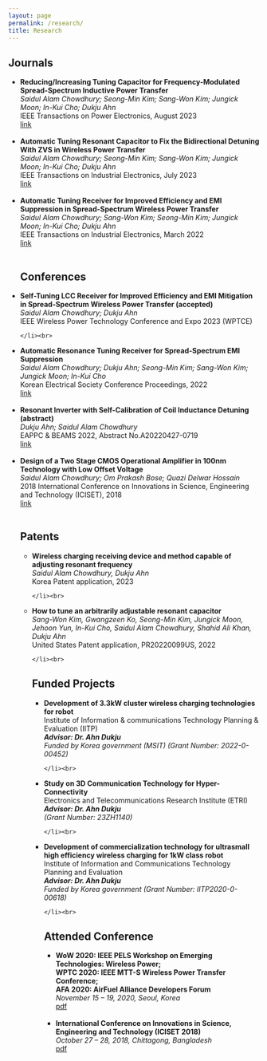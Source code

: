 ```yaml
---
layout: page
permalink: /research/
title: Research
---
```




<h2>Journals</h2>
<ul>
	 <li>
		<b>Reducing/Increasing Tuning Capacitor for Frequency-Modulated Spread-Spectrum Inductive Power Transfer</b><br>
		<i>Saidul Alam Chowdhury; Seong-Min Kim; Sang-Won Kim; Jungick Moon; In-Kui Cho; Dukju Ahn</i><br>
		IEEE Transactions on Power Electronics, August 2023<br>
		<a href="https://ieeexplore.ieee.org/document/10210683"><div class="color-button">link</div></a>
	</li><br>
 <li>
		<b>Automatic Tuning Resonant Capacitor to Fix the Bidirectional Detuning With ZVS in Wireless Power Transfer</b><br>
		<i>Saidul Alam Chowdhury; Seong-Min Kim; Sang-Won Kim; Jungick Moon; In-Kui Cho; Dukju Ahn</i><br>
		IEEE Transactions on Industrial Electronics, July 2023<br>
		<a href="https://ieeexplore.ieee.org/document/10190168"><div class="color-button">link</div></a>
	</li><br>
 
 <li>
		<b>Automatic Tuning Receiver for Improved Efficiency and EMI Suppression in Spread-Spectrum Wireless Power Transfer</b><br>
		<i>Saidul Alam Chowdhury; Sang-Won Kim; Seong-Min Kim; Jungick Moon; In-Kui Cho; Dukju Ahn</i><br>
		IEEE Transactions on Industrial Electronics, March 2022<br>
		<a href="https://ieeexplore.ieee.org/document/9724146"><div class="color-button">link</div></a>
	</li><br>
	

<h2>Conferences</h2>
<u1>
	 <li>
		<b>Self-Tuning LCC Receiver for Improved Efficiency and EMI Mitigation in Spread-Spectrum Wireless Power Transfer (accepted)</b><br>
		<i>Saidul Alam Chowdhury; Dukju Ahn</i><br>
		IEEE Wireless Power Technology Conference and Expo 2023 (WPTCE)<br>
		
	</li><br>
 <li>
		<b>Automatic Resonance Tuning Receiver for Spread-Spectrum EMI Suppression</b><br>
		<i>Saidul Alam Chowdhury; Dukju Ahn; Seong-Min Kim; Sang-Won Kim; Jungick Moon; In-Kui Cho </i><br>
		Korean Electrical Society Conference Proceedings, 2022<br>
		<a href="https://www.dbpia.co.kr/Journal/articleDetail?nodeId=NODE11145020"><div class="color-button">link</div></a>
	</li><br>
  <li>
		<b>Resonant Inverter with Self-Calibration of Coil Inductance Detuning (abstract)</b><br>
		<i>Dukju Ahn; Saidul Alam Chowdhury</i><br>
		EAPPC & BEAMS 2022, Abstract No.A20220427-0719<br>
		<a  href="EAPPC22.pdf"><div class="color-button">link</div></a>
	</li><br>
 <li>
		<b>Design of a Two Stage CMOS Operational Amplifier in 100nm Technology with Low Offset Voltage</b><br>
		<i>Saidul Alam Chowdhury; Om Prakash Bose; Quazi Delwar Hossain</i><br>
		2018 International Conference on Innovations in Science, Engineering and Technology (ICISET), 2018<br>
		<a href="https://ieeexplore.ieee.org/document/8745659"><div class="color-button">link</div></a>
	</li><br>

<h2>Patents</h2>
<ul>
	 <li>
		<b>Wireless charging receiving device and method capable of adjusting resonant frequency</b><br>
		<i>Saidul Alam Chowdhury, Dukju Ahn</i><br>
		Korea Patent application, 2023<br>
		
	</li><br>
 <li>
		<b>How to tune an arbitrarily adjustable resonant capacitor</b><br>
		<i>Sang-Won Kim, Gwangzeen Ko, Seong-Min Kim, Jungick Moon, Jehoon Yun, In-Kui Cho, Saidul Alam Chowdhury, Shahid Ali Khan, Dukju Ahn</i><br>
		United States Patent application, PR20220099US, 2022<br>
		
	</li><br>
 






<h2>Funded Projects</h2>
<ul>
	<li>
		<b>Development of 3.3kW cluster wireless charging technologies for robot</b><br>
		Institute of Information & communications Technology Planning & Evaluation (IITP)<br>
		 <b><i>Advisor: Dr. Ahn Dukju</i></b><br> 
		<i>Funded by Korea government (MSIT) (Grant Number: 2022-0-00452) </i><br>
		
	</li><br>

<li>
		<b>Study on 3D Communication Technology for Hyper-Connectivity</b><br>
		Electronics and Telecommunications Research Institute (ETRI)<br>
		 <b><i>Advisor: Dr. Ahn Dukju</i></b><br> 
		<i>(Grant Number: 23ZH1140)</i><br>
		
	</li><br>

 <li>
		<b>Development of commercialization technology for ultrasmall high efficiency wireless charging for 1kW class robot</b><br>
		Institute of Information and Communications Technology Planning and Evaluation<br>
		 <b><i>Advisor: Dr. Ahn Dukju</i></b><br> 
		<i>Funded by Korea government (Grant Number: IITP2020-0-00618)</i><br>
		
	</li><br>



 
 
<h2>Attended Conference</h2>
<ul>
         <li>
		<b>WoW 2020: IEEE PELS Workshop on Emerging Technologies: Wireless Power;<br>   
                   WPTC 2020: IEEE MTT-S Wireless Power Transfer Conference; <br>
	           AFA 2020: AirFuel Alliance Developers Forum  </b><br>
		<i>November 15 – 19, 2020, Seoul, Korea </i><br>
		<a  href="Conference certificate-WOW.pdf"><div class="color-button">pdf</div></a>
	</li><br>
	<li>
		<b>International Conference on Innovations in Science, Engineering and Technology (ICISET 2018)</b><br>
		<i>October 27 – 28, 2018, Chittagong, Bangladesh</i><br>
		<a href="IEEE.pdf"><div class="color-button">pdf</div></a>
	</li><br>
